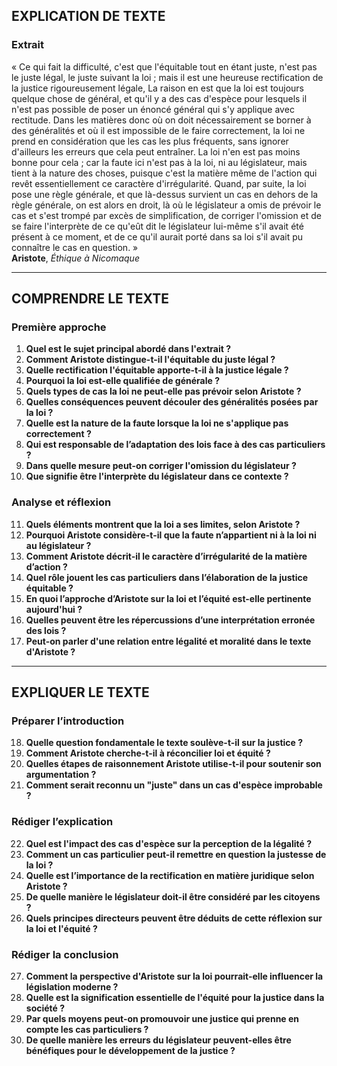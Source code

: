 ## EXPLICATION DE TEXTE

### Extrait

« Ce qui fait la difficulté, c'est que l'équitable tout en étant juste, n'est pas le juste légal, le juste suivant la loi ; mais il est une heureuse rectification de la justice rigoureusement légale, La raison en est que la loi est toujours quelque chose de général, et qu'il y a des cas d'espèce pour lesquels il n'est pas possible de poser un énoncé général qui s'y applique avec rectitude. Dans les matières donc où on doit nécessairement se borner à des généralités et où il est impossible de le faire correctement, la loi ne prend en considération que les cas les plus fréquents, sans ignorer d'ailleurs les erreurs que cela peut entraîner. La loi n'en est pas moins bonne pour cela ; car la faute ici n'est pas à la loi, ni au législateur, mais tient à la nature des choses, puisque c'est la matière même de l'action qui revêt essentiellement ce caractère d'irrégularité. Quand, par suite, la loi pose une règle générale, et que là-dessus survient un cas en dehors de la règle générale, on est alors en droit, là où le législateur a omis de prévoir le cas et s'est trompé par excès de simplification, de corriger l'omission et de se faire l'interprète de ce qu'eût dit le législateur lui-même s'il avait été présent à ce moment, et de ce qu'il aurait porté dans sa loi s'il avait pu connaître le cas en question. »  
**Aristote**, *Éthique à Nicomaque*

---

## COMPRENDRE LE TEXTE

### Première approche

1. **Quel est le sujet principal abordé dans l'extrait ?**  
2. **Comment Aristote distingue-t-il l'équitable du juste légal ?**  
3. **Quelle rectification l'équitable apporte-t-il à la justice légale ?**  
4. **Pourquoi la loi est-elle qualifiée de générale ?**  
5. **Quels types de cas la loi ne peut-elle pas prévoir selon Aristote ?**  
6. **Quelles conséquences peuvent découler des généralités posées par la loi ?**  
7. **Quelle est la nature de la faute lorsque la loi ne s'applique pas correctement ?**  
8. **Qui est responsable de l’adaptation des lois face à des cas particuliers ?**  
9. **Dans quelle mesure peut-on corriger l'omission du législateur ?**  
10. **Que signifie être l'interprète du législateur dans ce contexte ?**  

### Analyse et réflexion

11. **Quels éléments montrent que la loi a ses limites, selon Aristote ?**  
12. **Pourquoi Aristote considère-t-il que la faute n’appartient ni à la loi ni au législateur ?**  
13. **Comment Aristote décrit-il le caractère d’irrégularité de la matière d’action ?**  
14. **Quel rôle jouent les cas particuliers dans l’élaboration de la justice équitable ?**  
15. **En quoi l’approche d’Aristote sur la loi et l’équité est-elle pertinente aujourd'hui ?**  
16. **Quelles peuvent être les répercussions d’une interprétation erronée des lois ?**  
17. **Peut-on parler d'une relation entre légalité et moralité dans le texte d'Aristote ?**  

---

## EXPLIQUER LE TEXTE

### Préparer l’introduction

18. **Quelle question fondamentale le texte soulève-t-il sur la justice ?**  
19. **Comment Aristote cherche-t-il à réconcilier loi et équité ?**  
20. **Quelles étapes de raisonnement Aristote utilise-t-il pour soutenir son argumentation ?**  
21. **Comment serait reconnu un "juste" dans un cas d'espèce improbable ?**  

### Rédiger l’explication

22. **Quel est l'impact des cas d'espèce sur la perception de la légalité ?**  
23. **Comment un cas particulier peut-il remettre en question la justesse de la loi ?**  
24. **Quelle est l’importance de la rectification en matière juridique selon Aristote ?**  
25. **De quelle manière le législateur doit-il être considéré par les citoyens ?**  
26. **Quels principes directeurs peuvent être déduits de cette réflexion sur la loi et l'équité ?**  

### Rédiger la conclusion

27. **Comment la perspective d'Aristote sur la loi pourrait-elle influencer la législation moderne ?**  
28. **Quelle est la signification essentielle de l'équité pour la justice dans la société ?**  
29. **Par quels moyens peut-on promouvoir une justice qui prenne en compte les cas particuliers ?**  
30. **De quelle manière les erreurs du législateur peuvent-elles être bénéfiques pour le développement de la justice ?**